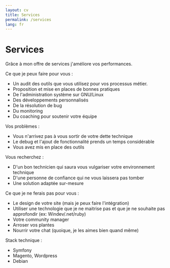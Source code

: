 ```yaml
---
layout: cv
title: Services
permalink: /services
lang: fr
---
```


# Services

Grâce à mon offre de services j'améliore vos performances.

Ce que je peux faire pour vous :
* Un audit des outils que vous utilisez pour vos processus métier.
* Proposition et mise en places de bonnes pratiques
* De l'administration système sur GNU/Linux
* Des développements personnalisés
* De la résolution de bug
* Du monitoring
* Du coaching pour soutenir votre équipe

Vos problèmes :
* Vous n'arrivez pas à vous sortir de votre dette technique
* Le debug et l'ajout de fonctionnalité prends un temps considérable
* Vous avez mis en place des outils 

Vous recherchez :
* D'un bon technicien qui saura vous vulgariser votre environnement technique
* D'une personne de confiance qui ne vous laissera pas tomber
* Une solution adaptée sur-mesure

Ce que je ne ferais pas pour vous :
* Le design de votre site (mais je peux faire l'intégration)
* Utiliser une technologie que je ne maitrise pas et que je ne souhaite pas approfondir (ex: Windev/.net/ruby)
* Votre community manager
* Arroser vos plantes
* Nourrir votre chat (quoique, je les aimes bien quand même)

Stack technique :
* Symfony
* Magento, Wordpress
* Debian 